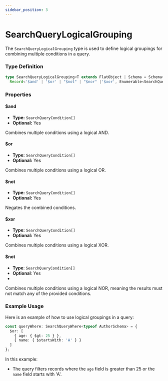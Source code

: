 ```yaml
---
sidebar_position: 3
---
```


# SearchQueryLogicalGrouping

The `SearchQueryLogicalGrouping` type is used to define logical groupings for combining multiple conditions in a query.

### Type Definition
```typescript
type SearchQueryLogicalGrouping<T extends FlatObject | Schema = Schema> =
  Record<'$and' | '$or' | "$not" | "$nor" |'$xor', Enumerable<SearchQueryCondition<T>>>;
```

### Properties

#### $and

- **Type:** `SearchQueryCondition[]`
- **Optional:** Yes

Combines multiple conditions using a logical AND.

#### $or

- **Type:** `SearchQueryCondition[]`
- **Optional:** Yes

Combines multiple conditions using a logical OR.

#### $not

- **Type:** `SearchQueryCondition[]`
- **Optional:** Yes

Negates the combined conditions.

#### $xor

- **Type:** `SearchQueryCondition[]`
- **Optional:** Yes

Combines multiple conditions using a logical XOR.

#### $not

- **Type**: `SearchQueryCondition[]`
- **Optional**: Yes
- 
Combines multiple conditions using a logical NOR, meaning the results must not match any of the provided conditions.

### Example Usage

Here is an example of how to use logical groupings in a query:
```typescript
const queryWhere: SearchQueryWhere<typeof AuthorSchema> = {
  $or: [
    { age: { $gt: 25 } },
    { name: { $startsWith: 'A' } }
  ]
};
```

In this example:
- The query filters records where the `age` field is greater than 25 or the `name` field starts with 'A'.
